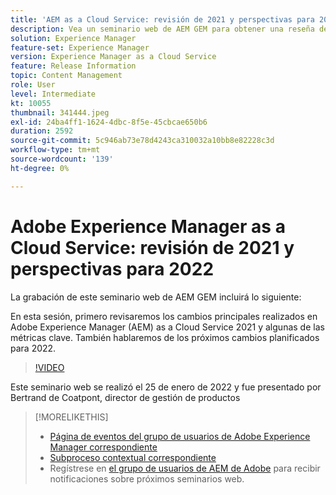 ```yaml
---
title: 'AEM as a Cloud Service: revisión de 2021 y perspectivas para 2022'
description: Vea un seminario web de AEM GEM para obtener una reseña de AEM as a Cloud Service en 2021. Además, obtenga información general sobre los productos disponibles para 2022.
solution: Experience Manager
feature-set: Experience Manager
version: Experience Manager as a Cloud Service
feature: Release Information
topic: Content Management
role: User
level: Intermediate
kt: 10055
thumbnail: 341444.jpeg
exl-id: 24ba4ff1-1624-4dbc-8f5e-45cbcae650b6
duration: 2592
source-git-commit: 5c946ab73e78d4243ca310032a10bb8e82228c3d
workflow-type: tm+mt
source-wordcount: '139'
ht-degree: 0%

---
```


# Adobe Experience Manager as a Cloud Service: revisión de 2021 y perspectivas para 2022

La grabación de este seminario web de AEM GEM incluirá lo siguiente:

En esta sesión, primero revisaremos los cambios principales realizados en Adobe Experience Manager (AEM) as a Cloud Service 2021 y algunas de las métricas clave. También hablaremos de los próximos cambios planificados para 2022.

>[!VIDEO](https://video.tv.adobe.com/v/341444/?quality=12&learn=on)

Este seminario web se realizó el 25 de enero de 2022 y fue presentado por Bertrand de Coatpont, director de gestión de productos

>[!MORELIKETHIS]
>
>* [Página de eventos del grupo de usuarios de Adobe Experience Manager correspondiente](https://experienceleaguecommunities.adobe.com/t5/adobe-experience-manager-blogs/aem-gems-adobe-experience-manager-aem-as-a-cloud-service-2021/ba-p/437266?profile.language=es)
>* [Subproceso contextual correspondiente](https://adobe.ly/3rqbSOz)
>* Regístrese en [el grupo de usuarios de AEM de Adobe](https://aem-augs.adobe.com/) para recibir notificaciones sobre próximos seminarios web.
